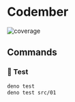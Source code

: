 # Codember

![coverage](https://img.shields.io/static/v1?label=coverage&message=100%&color=brightgreen)

## Commands

### 🧪 Test

```sh
deno test
deno test src/01
```
